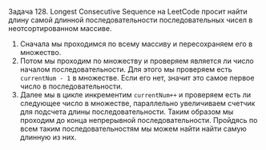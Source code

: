 Задача 128. Longest Consecutive Sequence на LeetCode просит найти длину самой длинной последовательности последовательных чисел в неотсортированном массиве.

1) Сначала мы проходимся по всему массиву и пересохраняем его в множество.
2) Потом мы проходим по множеству и проверяем является ли число началом последовательности. Для этого мы проверяем есть `currentNum - 1` в множестве. Если его нет, значит это самое первое число в последовательности.
3) Далее мы в цикле инкрементим `currentNum++` и проверяем есть ли следующее число в множестве, параллельно увеличиваем счетчик для подсчета длины последовательности. Таким образом мы проходим до конца непрерывной последовательности.
Пройдясь по всем таким последовательностям мы можем найти найти самую длинную из них.